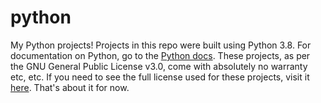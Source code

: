 # python
My Python projects!
Projects in this repo were built using Python 3.8. For documentation on Python, go to the [Python docs](https://docs.python.org).
These projects, as per the GNU General Public License v3.0, come with absolutely no warranty etc, etc. If you need to see the full license used for these projects, visit it [here](https://github.com/astorpena/python/blob/main/LICENSE). That's about it for now.